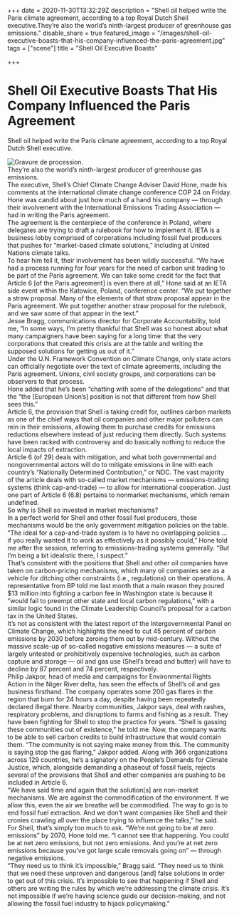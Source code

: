 +++
date = 2020-11-30T13:32:29Z
description = "Shell oil helped write the Paris climate agreement, according to a top Royal Dutch Shell executive.They’re also the world’s ninth-largest producer of greenhouse gas emissions."
disable_share = true
featured_image = "/images/shell-oil-executive-boasts-that-his-company-influenced-the-paris-agreement.jpg"
tags = ["scene"]
title = "Shell Oil Executive Boasts"

+++
# Shell Oil Executive Boasts That His Company Influenced the Paris Agreement

Shell oil helped write the Paris climate agreement, according to a top Royal Dutch Shell executive.

![Gravure de procession.](/images/Pope-Edouard-de-Beaumont-1844.jpg "De tout les gens se sont rassemblés")  
They’re also the world’s ninth-largest producer of greenhouse gas emissions.  
The executive, Shell’s Chief Climate Change Adviser David Hone, made his comments at the international climate change conference COP 24 on Friday. Hone was candid about just how much of a hand his company — through their involvement with the International Emissions Trading Association — had in writing the Paris agreement.  
The agreement is the centerpiece of the conference in Poland, where delegates are trying to draft a rulebook for how to implement it. IETA is a business lobby comprised of corporations including fossil fuel producers that pushes for “market-based climate solutions,” including at United Nations climate talks.  
To hear him tell it, their involvement has been wildly successful. “We have had a process running for four years for the need of carbon unit trading to be part of the Paris agreement. We can take some credit for the fact that Article 6 \[of the Paris agreement\] is even there at all,” Hone said at an IETA side event within the Katowice, Poland, conference center. “We put together a straw proposal. Many of the elements of that straw proposal appear in the Paris agreement. We put together another straw proposal for the rulebook, and we saw some of that appear in the text.”  
Jesse Bragg, communications director for Corporate Accountability, told me, “In some ways, I’m pretty thankful that Shell was so honest about what many campaigners have been saying for a long time: that the very corporations that created this crisis are at the table and writing the supposed solutions for getting us out of it.”  
Under the U.N. Framework Convention on Climate Change, only state actors can officially negotiate over the text of climate agreements, including the Paris agreement. Unions, civil society groups, and corporations can be observers to that process.  
Hone added that he’s been “chatting with some of the delegations” and that the “the \[European Union’s\] position is not that different from how Shell sees this.”  
Article 6, the provision that Shell is taking credit for, outlines carbon markets as one of the chief ways that oil companies and other major polluters can rein in their emissions, allowing them to purchase credits for emissions reductions elsewhere instead of just reducing them directly. Such systems have been racked with controversy and do basically nothing to reduce the local impacts of extraction.  
Article 6 (of 29) deals with mitigation, and what both governmental and nongovernmental actors will do to mitigate emissions in line with each country’s “Nationally Determined Contribution,” or NDC. The vast majority of the article deals with so-called market mechanisms — emissions-trading systems (think cap-and-trade) — to allow for international cooperation. Just one part of Article 6 (6.8) pertains to nonmarket mechanisms, which remain undefined.  
So why is Shell so invested in market mechanisms?  
In a perfect world for Shell and other fossil fuel producers, those mechanisms would be the only government mitigation policies on the table. “The ideal for a cap-and-trade system is to have no overlapping policies … if you really wanted it to work as effectively as it possibly could,” Hone told me after the session, referring to emissions-trading systems generally. “But I’m being a bit idealistic there, I suspect.”  
That’s consistent with the positions that Shell and other oil companies have taken on carbon-pricing mechanisms, which many oil companies see as a vehicle for ditching other constraints (i.e., regulations) on their operations. A representative from BP told me last month that a main reason they poured $13 million into fighting a carbon fee in Washington state is because it “would fail to preempt other state and local carbon regulations,” with a similar logic found in the Climate Leadership Council’s proposal for a carbon tax in the United States.  
It’s not as consistent with the latest report of the Intergovernmental Panel on Climate Change, which highlights the need to cut 45 percent of carbon emissions by 2030 before zeroing them out by mid-century. Without the massive scale-up of so-called negative emissions measures — a suite of largely untested or prohibitively expensive technologies, such as carbon capture and storage — oil and gas use (Shell’s bread and butter) will have to decline by 87 percent and 74 percent, respectively.  
Philip Jakpor, head of media and campaigns for Environmental Rights Action in the Niger River delta, has seen the effects of Shell’s oil and gas business firsthand. The company operates some 200 gas flares in the region that burn for 24 hours a day, despite having been repeatedly declared illegal there. Nearby communities, Jakpor says, deal with rashes, respiratory problems, and disruptions to farms and fishing as a result. They have been fighting for Shell to stop the practice for years. “Shell is gassing these communities out of existence,” he told me. Now, the company wants to be able to sell carbon credits to build infrastructure that would contain them. “The community is not saying make money from this. The community is saying stop the gas flaring,” Jakpor added. Along with 366 organizations across 129 countries, he’s a signatory on the People’s Demands for Climate Justice, which, alongside demanding a phaseout of fossil fuels, rejects several of the provisions that Shell and other companies are pushing to be included in Article 6.  
“We have said time and again that the solution\[s\] are non-market mechanisms. We are against the commodification of the environment. If we allow this, even the air we breathe will be commodified. The way to go is to end fossil fuel extraction. And we don’t want companies like Shell and their cronies crawling all over the place trying to influence the talks,” he said.  
For Shell, that’s simply too much to ask. “We’re not going to be at zero emissions” by 2070, Hone told me. “I cannot see that happening. You could be at net zero emissions, but not zero emissions. And you’re at net zero emissions because you’ve got large scale removals going on” — through negative emissions.  
“They need us to think it’s impossible,” Bragg said. “They need us to think that we need these unproven and dangerous \[and\] false solutions in order to get out of this crisis. It’s impossible to see that happening if Shell and others are writing the rules by which we’re addressing the climate crisis. It’s not impossible if we’re having science guide our decision-making, and not allowing the fossil fuel industry to hijack policymaking.”